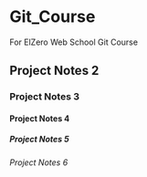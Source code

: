 # Git_Course
For ElZero Web School Git Course

## Project Notes 2 #
### Project Notes 3 #
#### Project Notes 4 #
##### Project Notes 5 #
###### Project Notes 6 #
